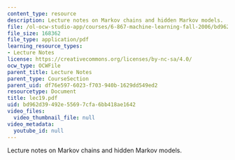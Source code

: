 ```yaml
---
content_type: resource
description: Lecture notes on Markov chains and hidden Markov models.
file: /ol-ocw-studio-app/courses/6-867-machine-learning-fall-2006/bd962d39492e55697cfa6bb418ae1642_lec19.pdf
file_size: 168362
file_type: application/pdf
learning_resource_types:
- Lecture Notes
license: https://creativecommons.org/licenses/by-nc-sa/4.0/
ocw_type: OCWFile
parent_title: Lecture Notes
parent_type: CourseSection
parent_uid: df76e597-6023-f703-940b-1629dd549ed2
resourcetype: Document
title: lec19.pdf
uid: bd962d39-492e-5569-7cfa-6bb418ae1642
video_files:
  video_thumbnail_file: null
video_metadata:
  youtube_id: null
---
```

Lecture notes on Markov chains and hidden Markov models.